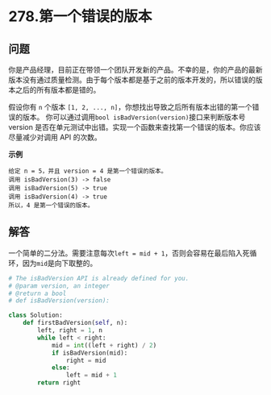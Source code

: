 # 278.第一个错误的版本

## 问题
你是产品经理，目前正在带领一个团队开发新的产品。不幸的是，你的产品的最新版本没有通过质量检测。由于每个版本都是基于之前的版本开发的，所以错误的版本之后的所有版本都是错的。

假设你有 `n` 个版本 `[1, 2, ..., n]`，你想找出导致之后所有版本出错的第一个错误的版本。
你可以通过调用`bool isBadVersion(version)`接口来判断版本号 version 是否在单元测试中出错。实现一个函数来查找第一个错误的版本。你应该尽量减少对调用 API 的次数。

**示例**
```
给定 n = 5，并且 version = 4 是第一个错误的版本。
调用 isBadVersion(3) -> false
调用 isBadVersion(5) -> true
调用 isBadVersion(4) -> true
所以，4 是第一个错误的版本。
```

## 解答
一个简单的二分法。需要注意每次`left = mid + 1`，否则会容易在最后陷入死循环，因为`mid`是向下取整的。

```python
# The isBadVersion API is already defined for you.
# @param version, an integer
# @return a bool
# def isBadVersion(version):

class Solution:
    def firstBadVersion(self, n):
        left, right = 1, n
        while left < right:
            mid = int((left + right) / 2)
            if isBadVersion(mid):
                right = mid
            else:
                left = mid + 1
        return right
```
